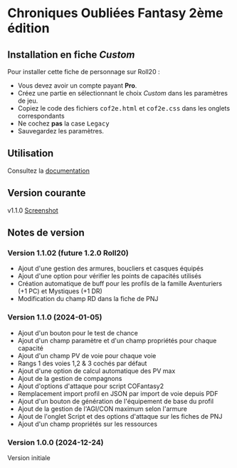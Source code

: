 # Chroniques Oubliées Fantasy 2ème édition

## Installation en fiche _Custom_

Pour installer cette fiche de personnage sur Roll20 :
* Vous devez avoir un compte payant __Pro__.
* Créez une partie en sélectionnant le choix _Custom_ dans les paramètres de jeu.
* Copiez le code des fichiers <kbd>cof2e.html</kbd> et <kbd>cof2e.css</kbd> dans les onglets correspondants
* Ne cochez __pas__ la case <kbd>Legacy</kbd>
* Sauvegardez les paramètres.

## Utilisation

Consultez la [documentation](https://stephaned68.github.io/COF2e/)

## Version courante

v1.1.0 [Screenshot](cof2e.png)

## Notes de version

### Version 1.1.02 (future 1.2.0 Roll20)

- Ajout d'une gestion des armures, boucliers et casques équipés
- Ajout d'une option pour vérifier les points de capacités utilisés
- Création automatique de buff pour les profils de la famille Aventuriers (+1 PC) et Mystiques (+1 DR)
- Modification du champ RD dans la fiche de PNJ

### Version 1.1.0 (2024-01-05)

- Ajout d'un bouton pour le test de chance
- Ajout d'un champ paramètre et d'un champ propriétés pour chaque capacité
- Ajout d'un champ PV de voie pour chaque voie
- Rangs 1 des voies 1,2 & 3 cochés par défaut
- Ajout d'une option de calcul automatique des PV max
- Ajout de la gestion de compagnons
- Ajout d'options d'attaque pour script COFantasy2
- Remplacement import profil en JSON par import de voie depuis PDF
- Ajout d'un bouton de génération de l'équipement de base du profil
- Ajout de la gestion de l'AGI/CON maximum selon l'armure
- Ajout de l'onglet Script et des options d'attaque sur les fiches de PNJ
- Ajout d'un champ propriétés sur les ressources

### Version 1.0.0 (2024-12-24)

Version initiale

